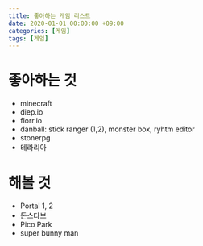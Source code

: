 ```yaml
---
title: 좋아하는 게임 리스트
date: 2020-01-01 00:00:00 +09:00
categories: [게임]
tags: [게임]
---
```


# 좋아하는 것
- minecraft
- diep.io
- florr.io
- danball: stick ranger (1,2), monster box, ryhtm editor
- stonerpg
- 테라리아


# 해볼 것
- Portal 1, 2
- 돈스타브
- Pico Park
- super bunny man